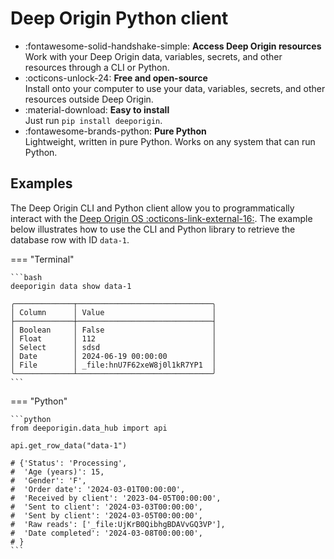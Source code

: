 
# Deep Origin Python client

<div class="grid cards" markdown>

- :fontawesome-solid-handshake-simple: **Access Deep Origin resources**  <br>Work with your Deep Origin data, variables, secrets, and other resources through a CLI or Python.
- :octicons-unlock-24: **Free and open-source**
<br>Install onto your computer to use your data, variables, secrets, and other resources outside Deep Origin.
- :material-download: **Easy to install**
<br>Just run `pip install deeporigin`.
- :fontawesome-brands-python: **Pure Python**
<br>Lightweight, written in pure Python. Works on any system that can run Python.

</div>

## Examples

The Deep Origin CLI and Python client allow you to programmatically
interact with the [Deep Origin OS :octicons-link-external-16:](https://os.deeporigin.io/).
The example below illustrates how to use the CLI and Python library to
retrieve the database row with ID `data-1`.

=== "Terminal"

    ```bash
    deeporigin data show data-1

    ╭─────────────┬──────────────────────────────╮
    │ Column      │ Value                        │
    ├─────────────┼──────────────────────────────┤
    │ Boolean     │ False                        │
    │ Float       │ 112                          │
    │ Select      │ sdsd                         │
    │ Date        │ 2024-06-19 00:00:00          │
    │ File        │ _file:hnU7F62xeW8j0l1kR7YP1  │
    ╰─────────────┴──────────────────────────────╯
    ```

=== "Python"

    ```python
    from deeporigin.data_hub import api

    api.get_row_data("data-1")

    # {'Status': 'Processing',
    #  'Age (years)': 15,
    #  'Gender': 'F',
    #  'Order date': '2024-03-01T00:00:00',
    #  'Received by client': '2023-04-05T00:00:00',
    #  'Sent to client': '2024-03-03T00:00:00',
    #  'Sent by client': '2024-03-05T00:00:00',
    #  'Raw reads': ['_file:UjKrB0QibhgBDAVvGQ3VP'],
    #  'Date completed': '2024-03-08T00:00:00',
    # }
    ```
